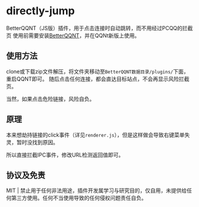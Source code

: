 # directly-jump

BetterQQNT（JS版）插件，用于点击连接时自动跳转，而不用经过PCQQ的拦截页
使用前需要安装[BetterQQNT](https://github.com/mo-jinran/BetterQQNT)，并在QQNt新版上使用。

## 使用方法

clone或下载zip文件解压，将文件夹移动至`BetterQQNT数据目录/plugins/`下面，重启QQNT即可。
随后点击任何连接，都会直达目标站点，不会再显示风险拦截页。

当然，如果点击危险链接，风险自负。

## 原理

本来想劫持链接的click事件（详见`renderer.js`），但是这样做会导致右键菜单失灵，暂时没找到原因。

所以直接拦截IPC事件，修改URL检测返回值即可。

## 协议及免责

MIT | 禁止用于任何非法用途，插件开发属学习与研究目的，仅自用，未提供给任何第三方使用。任何不当使用导致的任何侵权问题责任自负。
